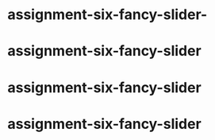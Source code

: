 # assignment-six-fancy-slider-
# assignment-six-fancy-slider
# assignment-six-fancy-slider
# assignment-six-fancy-slider

